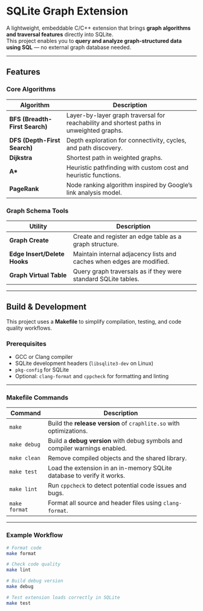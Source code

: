 # SQLite Graph Extension

A lightweight, embeddable C/C++ extension that brings **graph algorithms and traversal features** directly into SQLite.  
This project enables you to **query and analyze graph-structured data using SQL** — no external graph database needed.

---

## Features

### Core Algorithms
| Algorithm | Description |
|------------|-------------|
| **BFS (Breadth-First Search)** | Layer-by-layer graph traversal for reachability and shortest paths in unweighted graphs. |
| **DFS (Depth-First Search)** | Depth exploration for connectivity, cycles, and path discovery. |
| **Dijkstra** | Shortest path in weighted graphs. |
| **A\*** | Heuristic pathfinding with custom cost and heuristic functions. |
| **PageRank** | Node ranking algorithm inspired by Google’s link analysis model. |

### Graph Schema Tools
| Utility | Description |
|----------|-------------|
| **Graph Create** | Create and register an edge table as a graph structure. |
| **Edge Insert/Delete Hooks** | Maintain internal adjacency lists and caches when edges are modified. |
| **Graph Virtual Table** | Query graph traversals as if they were standard SQLite tables. |

---

## Build & Development

This project uses a **Makefile** to simplify compilation, testing, and code quality workflows.

### Prerequisites
- GCC or Clang compiler
- SQLite development headers (`libsqlite3-dev` on Linux)
- `pkg-config` for SQLite
- Optional: `clang-format` and `cppcheck` for formatting and linting

---

### Makefile Commands

| Command | Description |
|---------|-------------|
| `make` | Build the **release version** of `craphlite.so` with optimizations. |
| `make debug` | Build a **debug version** with debug symbols and compiler warnings enabled. |
| `make clean` | Remove compiled objects and the shared library. |
| `make test` | Load the extension in an in-memory SQLite database to verify it works. |
| `make lint` | Run `cppcheck` to detect potential code issues and bugs. |
| `make format` | Format all source and header files using `clang-format`. |

---

### Example Workflow

```bash
# Format code
make format

# Check code quality
make lint

# Build debug version
make debug

# Test extension loads correctly in SQLite
make test
